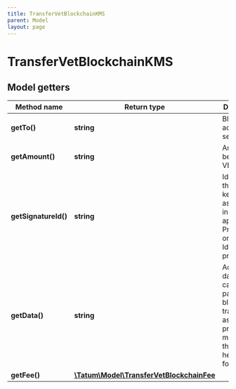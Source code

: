 ```yaml
---
title: TransferVetBlockchainKMS
parent: Model
layout: page
---
```


# TransferVetBlockchainKMS

## Model getters

Method name | Return type | Description | Notes
------------ | ------------- | ------------- | -------------
**getTo()** | **string** | Blockchain address to send assets | ex.: `0x687422eEA2cB73B5d3e242bA5456b782919AFc85`
**getAmount()** | **string** | Amount to be sent in VET | ex.: `100000`
**getSignatureId()** | **string** | Identifier of the private key associated in signing application. Private key, or signature Id must be present. | ex.: `26d3883e-4e17-48b3-a0ee-09a3e484ac83`
**getData()** | **string** | Additional data that can be passed to a blockchain transaction as a data property; must be in the hexadecimal format | ex.: `4d79206e6f746520746f2074686520726563697069656e74` [optional]
**getFee()** | [**\Tatum\Model\TransferVetBlockchainFee**](../TransferVetBlockchainFee) |  | ex.: `null` [optional]

